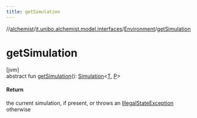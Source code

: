 ```yaml
---
title: getSimulation
---
```

//[alchemist](../../../index.html)/[it.unibo.alchemist.model.interfaces](../index.html)/[Environment](index.html)/[getSimulation](get-simulation.html)



# getSimulation



[jvm]\
abstract fun [getSimulation](get-simulation.html)(): [Simulation](../../it.unibo.alchemist.core.interfaces/-simulation/index.html)<[T](../../it.unibo.alchemist.boundary.interfaces/-output-monitor/index.html), [P](../../it.unibo.alchemist.boundary.interfaces/-output-monitor/index.html)>



#### Return



the current simulation, if present, or throws an [IllegalStateException](https://docs.oracle.com/javase/8/docs/api/java/lang/IllegalStateException.html) otherwise




